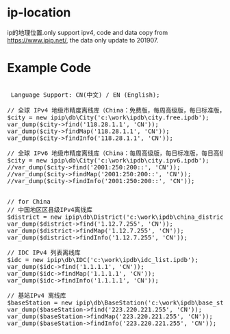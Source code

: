 # ip-location
ip的地理位置.only support ipv4, code and data copy from https://www.ipip.net/, the data only update to 201907.

# Example Code
<pre>
 
 Language Support: CN(中文) / EN (English); 

// 全球 IPv4 地级市精度离线库（China：免费版，每周高级版，每日标准版，每日高级版，每日专业版，每日旗舰版）
$city = new ipip\db\City('c:\work\ipdb\city.free.ipdb');
var_dump($city->find('118.28.1.1', 'CN'));
var_dump($city->findMap('118.28.1.1', 'CN'));
var_dump($city->findInfo('118.28.1.1', 'CN'));

// 全球 IPv6 地级市精度离线库（China：每周高级版，每日标准版，每日高级版，每日专业版，每日旗舰版）
$city = new ipip\db\City('c:\work\ipdb\city.ipv6.ipdb');
//var_dump($city->find('2001:250:200::', 'CN'));
//var_dump($city->findMap('2001:250:200::', 'CN'));
//var_dump($city->findInfo('2001:250:200::', 'CN'));


// for China
// 中国地区区县级IPv4离线库
$district = new ipip\db\District('c:\work\ipdb\china_district.ipdb');
var_dump($district->find('1.12.7.255', 'CN'));
var_dump($district->findMap('1.12.7.255', 'CN'));
var_dump($district->findInfo('1.12.7.255', 'CN'));

// IDC IPv4 列表离线库
$idc = new ipip\db\IDC('c:\work\ipdb\idc_list.ipdb');
var_dump($idc->find('1.1.1.1', 'CN'));
var_dump($idc->findMap('1.1.1.1', 'CN'));
var_dump($idc->findInfo('1.1.1.1', 'CN'));

// 基站IPv4 离线库
$baseStation = new ipip\db\BaseStation('c:\work\ipdb\base_station.ipdb');
var_dump($baseStation->find('223.220.221.255', 'CN'));
var_dump($baseStation->findMap('223.220.221.255', 'CN'));
var_dump($baseStation->findInfo('223.220.221.255', 'CN'));

</pre>